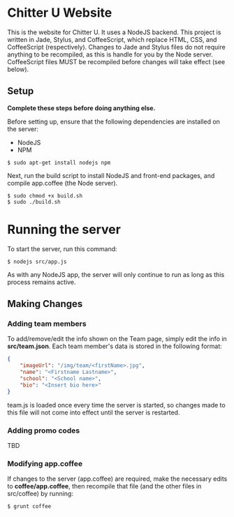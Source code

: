 # Chitter U Website

This is the website for Chitter U. It uses a NodeJS backend.
This project is written in Jade, Stylus, and CoffeeScript,
which replace HTML, CSS, and CoffeeScript (respectively).
Changes to Jade and Stylus files do not require anything
to be recompiled, as this is handle for you by the Node server.
CoffeeScript files MUST be recompiled before changes will
take effect (see below).

## Setup

**Complete these steps before doing anything else.**

Before setting up, ensure that the following dependencies
are installed on the server:
* NodeJS
* NPM

```
$ sudo apt-get install nodejs npm
```

Next, run the build script to install NodeJS and front-end
packages, and compile app.coffee (the Node server).

```
$ sudo chmod +x build.sh
$ sudo ./build.sh
```

# Running the server
To start the server, run this command:

```
$ nodejs src/app.js
```

As with any NodeJS app, the server will only continue to run
as long as this process remains active.

## Making Changes

### Adding team members
To add/remove/edit the info shown on the Team page, simply
edit the info in **src/team.json**. Each team member's data
is stored in the following format:

```json
{
    "imageUrl": "/img/team/<firstName>.jpg",
    "name": "<Firstname Lastname>",
    "school": "<School name>",
    "bio": "<Insert bio here>"
}
```

team.js is loaded once every time the server is started, so
changes made to this file will not come into effect until
the server is restarted.

### Adding promo codes
TBD

### Modifying app.coffee
If changes to the server (app.coffee) are required, make
the necessary edits to **coffee/app.coffee**, then recompile
that file (and the other files in src/coffee) by running:
```
$ grunt coffee
```
